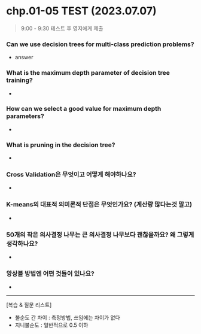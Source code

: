 # chp.01-05 TEST (2023.07.07)

> 9:00 - 9:30 테스트 후 영지에게 제출



### Can we use decision trees for multi-class prediction problems?

- answer





### What is the maximum depth parameter of decision tree training?

- 





### How can we select a good value for maximum depth parameters?

- 





### What is pruning in the decision tree?

- 







### Cross Validation은 무엇이고 어떻게 해야하나요?

- 



### K-means의 대표적 의미론적 단점은 무엇인가요? (계산량 많다는것 말고)

- 





### 50개의 작은 의사결정 나무는 큰 의사결정 나무보다 괜찮을까요? 왜 그렇게 생각하나요?

- 









### 앙상블 방법엔 어떤 것들이 있나요?

- 











-----

[복습 & 질문 리스트]

- 불순도 간 차이 : 측정방법, 쓰임에는 차이가 없다
- 지니불순도 : 일반적으로 0.5 이하